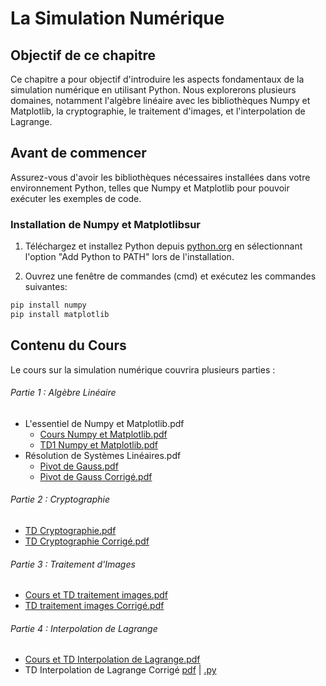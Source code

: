 # La Simulation Numérique

## Objectif de ce chapitre

Ce chapitre a pour objectif d'introduire les aspects fondamentaux de la simulation numérique en utilisant Python. Nous explorerons plusieurs domaines, notamment l'algèbre linéaire avec les bibliothèques Numpy et Matplotlib, la cryptographie, le traitement d'images, et l'interpolation de Lagrange. 

## Avant de commencer
Assurez-vous d'avoir les bibliothèques nécessaires installées dans votre environnement Python, telles que Numpy et Matplotlib pour pouvoir exécuter les exemples de code.

### Installation de Numpy et Matplotlibsur 

1. Téléchargez et installez Python depuis [python.org](https://www.python.org/downloads/) en sélectionnant l'option "Add Python to PATH" lors de l'installation.

2. Ouvrez une fenêtre de commandes (cmd) et exécutez les commandes suivantes:
```bash 
pip install numpy
pip install matplotlib
```


## Contenu du Cours

Le cours sur la simulation numérique couvrira plusieurs parties :

###### Partie 1 : Algèbre Linéaire

- L'essentiel de Numpy et Matplotlib.pdf
	- [Cours Numpy et Matplotlib.pdf](./essentiel_numpy.pdf)
	- [TD1 Numpy et Matplotlib.pdf](./TD1_numpy_Matplotlib.pdf)
- Résolution de Systèmes Linéaires.pdf
	- [Pivot de Gauss.pdf](./TP_Pivot_Gauss.pdf)
	- [Pivot de Gauss Corrigé.pdf](./TP_Pivot_Gauss_corrige.pdf)


###### Partie 2 : Cryptographie

- [TD Cryptographie.pdf](./TD_Cryptographie.pdf)
- [TD Cryptographie Corrigé.pdf](./TD_Cryptographie_corrige.pdf)

###### Partie 3 : Traitement d'Images

- [Cours et TD traitement images.pdf](./Cours_TD_traitement_images.pdf)
- [TD traitement images Corrigé.pdf](./TD_traitement_images_corrige.pdf)

###### Partie 4 : Interpolation de Lagrange

- [Cours et TD Interpolation de Lagrange.pdf](./Cours_TD_Interpolation_Lagrange.pdf)
- TD Interpolation de Lagrange Corrigé [pdf](./TD_Interpolation_Lagrange_corrige.pdf) | [.py](./TD_Interpolation_Lagrange_corrige.py)



